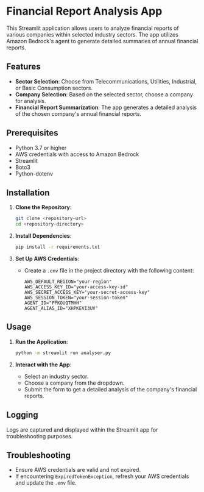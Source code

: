 
# Financial Report Analysis App

This Streamlit application allows users to analyze financial reports of various companies within selected industry sectors. The app utilizes Amazon Bedrock's agent to generate detailed summaries of annual financial reports.

## Features
- **Sector Selection**: Choose from Telecommunications, Utilities, Industrial, or Basic Consumption sectors.
- **Company Selection**: Based on the selected sector, choose a company for analysis.
- **Financial Report Summarization**: The app generates a detailed analysis of the chosen company's annual financial reports.

## Prerequisites
- Python 3.7 or higher
- AWS credentials with access to Amazon Bedrock
- Streamlit
- Boto3
- Python-dotenv

## Installation

1. **Clone the Repository**:
   ```bash
   git clone <repository-url>
   cd <repository-directory>
   ```

2. **Install Dependencies**:
   ```bash
   pip install -r requirements.txt
   ```

3. **Set Up AWS Credentials**:
   - Create a `.env` file in the project directory with the following content:
     ```env
     AWS_DEFAULT_REGION="your-region"
     AWS_ACCESS_KEY_ID="your-access-key-id"
     AWS_SECRET_ACCESS_KEY="your-secret-access-key"
     AWS_SESSION_TOKEN="your-session-token"
     AGENT_ID="PPKOUQTMHH"
     AGENT_ALIAS_ID="XHPKEVI3UV"
     ```

## Usage

1. **Run the Application**:
   ```bash
   python -m streamlit run analyser.py
   ```

2. **Interact with the App**:
   - Select an industry sector.
   - Choose a company from the dropdown.
   - Submit the form to get a detailed analysis of the company's financial reports.

## Logging
Logs are captured and displayed within the Streamlit app for troubleshooting purposes.

## Troubleshooting
- Ensure AWS credentials are valid and not expired.
- If encountering `ExpiredTokenException`, refresh your AWS credentials and update the `.env` file.
